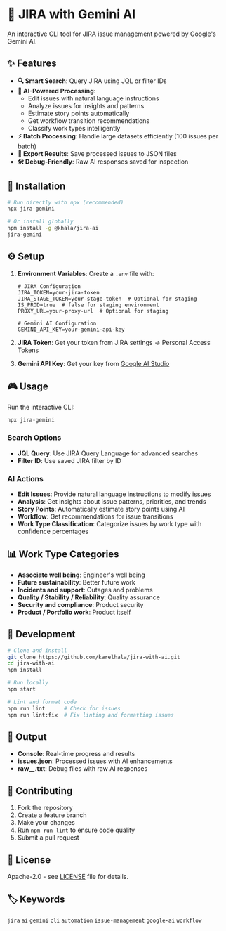 # 🎯 JIRA with Gemini AI

An interactive CLI tool for JIRA issue management powered by Google's Gemini AI.

## ✨ Features

- **🔍 Smart Search**: Query JIRA using JQL or filter IDs
- **🤖 AI-Powered Processing**: 
  - Edit issues with natural language instructions
  - Analyze issues for insights and patterns
  - Estimate story points automatically
  - Get workflow transition recommendations
  - Classify work types intelligently
- **⚡ Batch Processing**: Handle large datasets efficiently (100 issues per batch)
- **💾 Export Results**: Save processed issues to JSON files
- **🛠️ Debug-Friendly**: Raw AI responses saved for inspection

## 🚀 Installation

```bash
# Run directly with npx (recommended)
npx jira-gemini

# Or install globally
npm install -g @khala/jira-ai
jira-gemini
```

## ⚙️ Setup

1. **Environment Variables**: Create a `.env` file with:
   ```env
   # JIRA Configuration
   JIRA_TOKEN=your-jira-token
   JIRA_STAGE_TOKEN=your-stage-token  # Optional for staging
   IS_PROD=true  # false for staging environment
   PROXY_URL=your-proxy-url  # Optional for staging

   # Gemini AI Configuration
   GEMINI_API_KEY=your-gemini-api-key
   ```

2. **JIRA Token**: Get your token from JIRA settings → Personal Access Tokens
3. **Gemini API Key**: Get your key from [Google AI Studio](https://makersuite.google.com/app/apikey)

## 🎮 Usage

Run the interactive CLI:
```bash
npx jira-gemini
```

### Search Options
- **JQL Query**: Use JIRA Query Language for advanced searches
- **Filter ID**: Use saved JIRA filter by ID

### AI Actions
- **Edit Issues**: Provide natural language instructions to modify issues
- **Analysis**: Get insights about issue patterns, priorities, and trends
- **Story Points**: Automatically estimate story points using AI
- **Workflow**: Get recommendations for issue transitions
- **Work Type Classification**: Categorize issues by work type with confidence percentages

## 📊 Work Type Categories

- **Associate well being**: Engineer's well being
- **Future sustainability**: Better future work
- **Incidents and support**: Outages and problems
- **Quality / Stability / Reliability**: Quality assurance
- **Security and compliance**: Product security
- **Product / Portfolio work**: Product itself

## 🔧 Development

```bash
# Clone and install
git clone https://github.com/karelhala/jira-with-ai.git
cd jira-with-ai
npm install

# Run locally
npm start

# Lint and format code
npm run lint      # Check for issues
npm run lint:fix  # Fix linting and formatting issues
```

## 📝 Output

- **Console**: Real-time progress and results
- **issues.json**: Processed issues with AI enhancements
- **raw_*_*.txt**: Debug files with raw AI responses

## 🤝 Contributing

1. Fork the repository
2. Create a feature branch
3. Make your changes
4. Run `npm run lint` to ensure code quality
5. Submit a pull request

## 📄 License

Apache-2.0 - see [LICENSE](LICENSE) file for details.

## 🏷️ Keywords

`jira` `ai` `gemini` `cli` `automation` `issue-management` `google-ai` `workflow`
